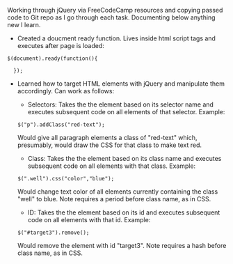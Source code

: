 Working through jQuery via FreeCodeCamp resources and copying passed code to Git repo as I go through each task. Documenting below anything new I learn.

- Created a doucment ready function. Lives inside html script tags and executes after page is loaded:

```
$(document).ready(function(){

  });
```

- Learned how to target HTML elements with jQuery and manipulate them accordingly. Can work as follows:

    - Selectors: Takes the the element based on its selector name and executes subsequent code on all elements of that selector. Example:

    ```
    $("p").addClass("red-text");
    ```

    Would give all paragraph elements a class of "red-text" which, presumably, would draw the CSS for that class to make text red.

    - Class: Takes the the element based on its class name and executes subsequent code on all elements with that class. Example:

    ```
    $(".well").css("color","blue");
    ```

    Would change text color of all elements currently containing the class "well" to blue. Note requires a period before class name, as in CSS.

    - ID: Takes the the element based on its id and executes subsequent code on all elements with that id. Example:

    ```
    $("#target3").remove();
    ```

    Would remove the element with id "target3". Note requires a hash before class name, as in CSS.